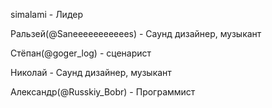 simalami - Лидер

Ральзей(@Saneeeeeeeeeees) - Саунд дизайнер, музыкант

Стёпан(@goger_log) - сценарист

Николай - Саунд дизайнер, музыкант

Александр(@Russkiy_Bobr) - Программист